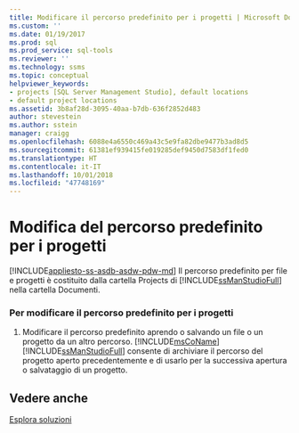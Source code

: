 ```yaml
---
title: Modificare il percorso predefinito per i progetti | Microsoft Docs
ms.custom: ''
ms.date: 01/19/2017
ms.prod: sql
ms.prod_service: sql-tools
ms.reviewer: ''
ms.technology: ssms
ms.topic: conceptual
helpviewer_keywords:
- projects [SQL Server Management Studio], default locations
- default project locations
ms.assetid: 3b8af28d-3095-40aa-b7db-636f2852d483
author: stevestein
ms.author: sstein
manager: craigg
ms.openlocfilehash: 6088e4a6550c469a43c5e9fa82dbe9477b3ad8d5
ms.sourcegitcommit: 61381ef939415fe019285def9450d7583df1fed0
ms.translationtype: HT
ms.contentlocale: it-IT
ms.lasthandoff: 10/01/2018
ms.locfileid: "47748169"
---
```

# <a name="change-the-default-location-for-projects"></a>Modifica del percorso predefinito per i progetti
[!INCLUDE[appliesto-ss-asdb-asdw-pdw-md](../../includes/appliesto-ss-asdb-asdw-pdw-md.md)]
Il percorso predefinito per file e progetti è costituito dalla cartella Projects di [!INCLUDE[ssManStudioFull](../../includes/ssmanstudiofull-md.md)] nella cartella Documenti.  
  
### <a name="to-change-the-default-location-for-projects"></a>Per modificare il percorso predefinito per i progetti  
  
1.  Modificare il percorso predefinito aprendo o salvando un file o un progetto da un altro percorso. [!INCLUDE[msCoName](../../includes/msconame_md.md)] [!INCLUDE[ssManStudioFull](../../includes/ssmanstudiofull-md.md)] consente di archiviare il percorso del progetto aperto precedentemente e di usarlo per la successiva apertura o salvataggio di un progetto.  
  
## <a name="see-also"></a>Vedere anche  
[Esplora soluzioni](../../ssms/solution/solution-explorer.md)  
  
